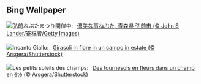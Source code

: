 ## Bing Wallpaper
![](https://www.bing.com/th?id=OHR.HirosakiNeputaFestival2025_JA-JP2869487998_UHD.jpg&w=1000)弘前ねぷたまつり開催中:&nbsp;&ensp;[優美な扇ねぷた, 青森県 弘前市 (© John S Lander/寄稿者/Getty Images)](https://www.bing.com/th?id=OHR.HirosakiNeputaFestival2025_JA-JP2869487998_UHD.jpg)
<br><br/>
![](https://www.bing.com/th?id=OHR.HappySunflower_IT-IT1160856056_UHD.jpg&w=1000)Incanto Giallo:&nbsp;&ensp;[Girasoli in fiore in un campo in estate (© Arsgera/Shutterstock)](https://www.bing.com/th?id=OHR.HappySunflower_IT-IT1160856056_UHD.jpg)
<br><br/>
![](https://www.bing.com/th?id=OHR.HappySunflower_FR-FR0643817668_UHD.jpg&w=1000)Les petits soleils des champs:&nbsp;&ensp;[Des tournesols en fleurs dans un champ en été (© Arsgera/Shutterstock)](https://www.bing.com/th?id=OHR.HappySunflower_FR-FR0643817668_UHD.jpg)
<br><br/>
